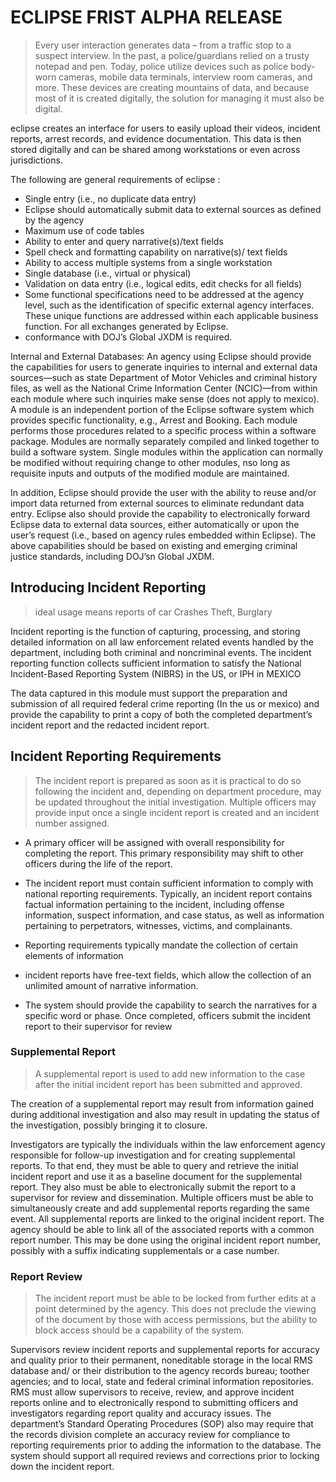 # ECLIPSE FRIST ALPHA RELEASE 
> Every user interaction generates data – from a traffic stop to a suspect interview. In the past, a  police/guardians relied on a trusty notepad and pen. Today, police utilize devices such as police body-worn cameras, mobile data terminals, interview room cameras, and more. These devices are creating mountains of data, and because most of it is created digitally, the solution for managing it must also be digital.

eclipse creates an interface for users to easily upload their videos, incident reports, arrest records, and evidence documentation. This data is then stored digitally and can be shared among workstations or even across jurisdictions. 

The following are general requirements of eclipse :
- Single entry (i.e., no duplicate data entry)
- Eclipse should automatically submit data to external
sources as defined by the agency
- Maximum use of code tables
- Ability to enter and query narrative(s)/text fields
- Spell check and formatting capability on narrative(s)/ text fields
- Ability to access multiple systems from a single  workstation
- Single database (i.e., virtual or physical)
- Validation on data entry (i.e., logical edits, edit checks for all fields)
- Some functional specifications need to be addressed at
the agency level, such as the identification of specific
external agency interfaces. These unique functions are
addressed within each applicable business function. For all
exchanges generated by Eclipse.
- conformance with DOJ’s Global JXDM is required.

Internal and External Databases: An agency using  Eclipse should provide the capabilities for users to generate inquiries to internal and external data sources—such as state Department of Motor Vehicles and criminal history files, as well as the National Crime Information Center (NCIC)—from within each module where such inquiries make sense (does not apply to mexico). A module is an independent portion of the Eclipse software system which provides specific functionality, e.g., Arrest and Booking. Each module performs those procedures related to a specific process within a software package. Modules are normally separately compiled and linked together to build a software system. Single modules within the application can normally be modified without requiring change to other modules, nso long as requisite inputs and outputs of the modified module are maintained.

In addition, Eclipse should provide the user with the ability to reuse and/or import data returned from external sources to eliminate redundant data entry. Eclipse also should provide the capability to electronically forward Eclipse data to external data sources, either automatically or upon the user’s request (i.e., based on  agency rules embedded within Eclipse).
The above capabilities should be based on existing and emerging criminal justice standards, including DOJ’sn Global JXDM.



## Introducing Incident Reporting 
 > ideal usage means reports of  car Crashes Theft, Burglary

Incident reporting is the function of capturing, processing, and storing detailed information on all law enforcement related events handled by the department, including both criminal and noncriminal events. The incident reporting function collects sufficient information to satisfy the National Incident-Based Reporting System (NIBRS) in the US, or IPH in MEXICO


The data captured in this module must support the preparation and submission of all required federal crime  reporting (In the us or mexico) and provide the capability to print a copy of both the completed department’s incident report and the redacted incident report.


## Incident Reporting Requirements

> The incident report is prepared as soon as it is practical to do so following the incident and, depending on department procedure, may be updated throughout the initial investigation. Multiple officers may provide input once a single incident report is created and an incident number assigned. 

- A primary officer will be assigned with overall responsibility for completing the report. This
primary responsibility may shift to other officers during the
life of the report. 

- The incident report must contain sufficient
information to comply with national reporting requirements.
Typically, an incident report contains factual information
pertaining to the incident, including offense information,
suspect information, and case status, as well as
information pertaining to perpetrators, witnesses, victims,
and complainants. 

- Reporting requirements typically
mandate the collection of certain elements of information

- incident reports have free-text fields, which
allow the collection of an unlimited amount of narrative
information. 
- The system should provide the capability to
search the narratives for a specific word or phase.
Once completed, officers submit the incident report to their
supervisor for review

###  Supplemental  Report

> A supplemental report is used to add new information to the case after the initial incident report has been submitted and approved. 

The creation of a supplemental report may result from information gained during additional investigation and also may result in updating the status of
the investigation, possibly bringing it to closure.

Investigators are typically the individuals within the law enforcement agency responsible for follow-up investigation and for creating supplemental reports. To that end, they must be able to query and retrieve the initial incident report and use it as a baseline document for the supplemental report. They also must be able to electronically submit the report to a supervisor for review and dissemination. Multiple officers must be able to simultaneously create and add supplemental reports regarding the same event. All supplemental reports are linked to the original incident report. The agency should be able to link all of the associated reports with a common report number. This may be done using the original incident report number, possibly with a suffix indicating supplementals or a case number.

### Report Review 
> The incident report must be able to be locked from further edits at a point determined by the agency. This does not preclude the viewing of the document by those with access
permissions, but the ability to block access should be a capability of the system.

Supervisors review incident reports and supplemental  reports for accuracy and quality prior to their permanent, noneditable storage in the local RMS database and/
or their distribution to the agency records bureau; toother agencies; and to local, state and federal criminal information repositories. RMS must allow supervisors to receive, review, and approve incident reports online and to electronically respond to submitting officers and investigators regarding report quality and accuracy issues. The department’s
Standard Operating Procedures (SOP) also may require that the records division complete an accuracy review for compliance to reporting requirements prior to adding the information to the database. The system should support all required reviews and corrections prior to locking down the incident report.
